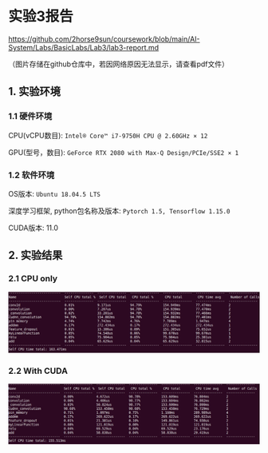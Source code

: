 # 实验3报告

https://github.com/2horse9sun/coursework/blob/main/AI-System/Labs/BasicLabs/Lab3/lab3-report.md

（图片存储在github仓库中，若因网络原因无法显示，请查看pdf文件）

## 1. 实验环境

### 1.1 硬件环境

CPU(vCPU数目): `Intel® Core™ i7-9750H CPU @ 2.60GHz × 12 `

GPU(型号，数目): `GeForce RTX 2080 with Max-Q Design/PCIe/SSE2 × 1`

### 1.2 软件环境

OS版本: `Ubuntu 18.04.5 LTS`

深度学习框架, python包名称及版本: `Pytorch 1.5, Tensorflow 1.15.0`

CUDA版本: 11.0

## 2. 实验结果

### 2.1 CPU only

![Lab3-cpu](https://raw.githubusercontent.com/2horse9sun/coursework/main/AI-System/imgs/Lab3-cpu.png)

### 2.2 With CUDA

![Lab3-cuda](https://raw.githubusercontent.com/2horse9sun/coursework/main/AI-System/imgs/Lab3-cuda.png)

